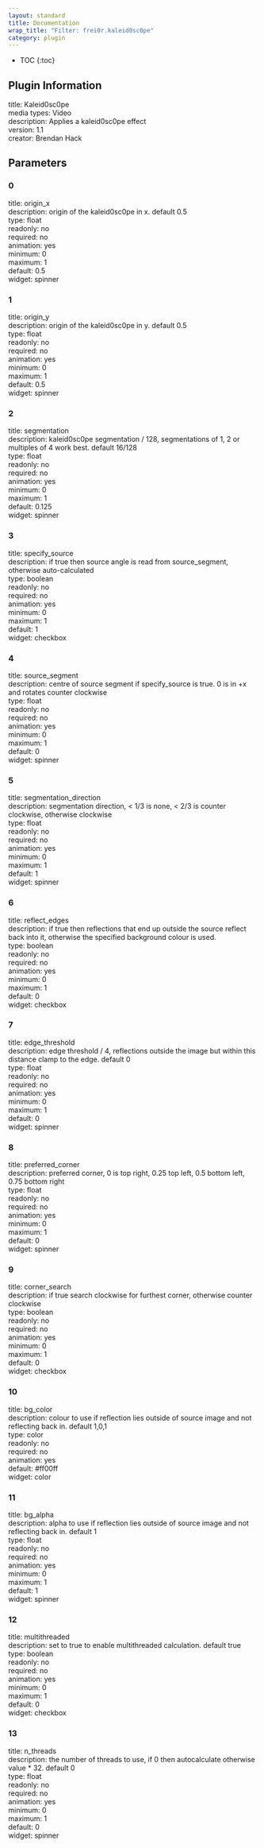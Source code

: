 ```yaml
---
layout: standard
title: Documentation
wrap_title: "Filter: frei0r.kaleid0sc0pe"
category: plugin
---
```

* TOC
{:toc}

## Plugin Information

title: Kaleid0sc0pe  
media types:
Video  
description: Applies a kaleid0sc0pe effect  
version: 1.1  
creator: Brendan Hack  

## Parameters

### 0

title: origin_x    
description:
origin of the kaleid0sc0pe in x. default 0.5  
type: float  
readonly: no  
required: no  
animation: yes  
minimum: 0  
maximum: 1  
default: 0.5  
widget: spinner  

### 1

title: origin_y    
description:
origin of the kaleid0sc0pe in y. default 0.5  
type: float  
readonly: no  
required: no  
animation: yes  
minimum: 0  
maximum: 1  
default: 0.5  
widget: spinner  

### 2

title: segmentation    
description:
kaleid0sc0pe segmentation / 128, segmentations of 1, 2 or multiples of 4 work best. default 16/128  
type: float  
readonly: no  
required: no  
animation: yes  
minimum: 0  
maximum: 1  
default: 0.125  
widget: spinner  

### 3

title: specify_source    
description:
if true then source angle is read from source_segment, otherwise auto-calculated  
type: boolean  
readonly: no  
required: no  
animation: yes  
minimum: 0  
maximum: 1  
default: 1  
widget: checkbox  

### 4

title: source_segment    
description:
centre of source segment if specify_source is true. 0 is in +x and rotates counter clockwise  
type: float  
readonly: no  
required: no  
animation: yes  
minimum: 0  
maximum: 1  
default: 0  
widget: spinner  

### 5

title: segmentation_direction    
description:
segmentation direction, &lt; 1/3 is none, &lt; 2/3 is counter clockwise, otherwise clockwise  
type: float  
readonly: no  
required: no  
animation: yes  
minimum: 0  
maximum: 1  
default: 1  
widget: spinner  

### 6

title: reflect_edges    
description:
if true then reflections that end up outside the source reflect back into it, otherwise the specified background colour is used.  
type: boolean  
readonly: no  
required: no  
animation: yes  
minimum: 0  
maximum: 1  
default: 0  
widget: checkbox  

### 7

title: edge_threshold    
description:
edge threshold / 4, reflections outside the image but within this distance clamp to the edge. default 0  
type: float  
readonly: no  
required: no  
animation: yes  
minimum: 0  
maximum: 1  
default: 0  
widget: spinner  

### 8

title: preferred_corner    
description:
preferred corner, 0 is top right, 0.25 top left, 0.5 bottom left, 0.75 bottom right  
type: float  
readonly: no  
required: no  
animation: yes  
minimum: 0  
maximum: 1  
default: 0  
widget: spinner  

### 9

title: corner_search    
description:
if true search clockwise for furthest corner, otherwise counter clockwise  
type: boolean  
readonly: no  
required: no  
animation: yes  
minimum: 0  
maximum: 1  
default: 0  
widget: checkbox  

### 10

title: bg_color    
description:
colour to use if reflection lies outside of source image and not reflecting back in. default 1,0,1  
type: color  
readonly: no  
required: no  
animation: yes  
default: #ff00ff  
widget: color  

### 11

title: bg_alpha    
description:
alpha to use if reflection lies outside of source image and not reflecting back in. default 1  
type: float  
readonly: no  
required: no  
animation: yes  
minimum: 0  
maximum: 1  
default: 1  
widget: spinner  

### 12

title: multithreaded    
description:
set to true to enable multithreaded calculation. default true  
type: boolean  
readonly: no  
required: no  
animation: yes  
minimum: 0  
maximum: 1  
default: 0  
widget: checkbox  

### 13

title: n_threads    
description:
the number of threads to use, if 0 then autocalculate otherwise value * 32. default 0  
type: float  
readonly: no  
required: no  
animation: yes  
minimum: 0  
maximum: 1  
default: 0  
widget: spinner  

